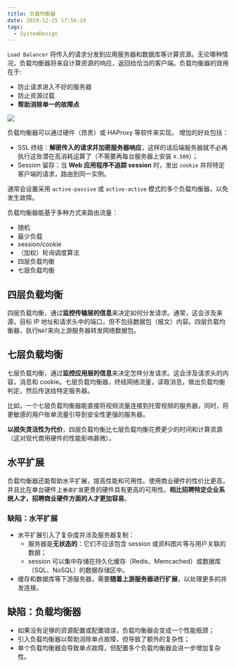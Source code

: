 ```yaml
---
title: 负载均衡器
date: 2019-12-25 17:56:19
tags:
  - SystemDesign
---
```

`Load Balancer` 将传入的请求分发到应用服务器和数据库等计算资源。无论哪种情况，负载均衡器将来自计算资源的响应，返回给恰当的客户端。负载均衡器的效用在于:
- 防止请求进入不好的服务器
- 防止资源过载
- **帮助消除单一的故障点**

![](https://raw.githubusercontent.com/snlndod/mPOST/master/SystemDesign/04/00.jpg)

负载均衡器可以通过硬件（昂贵）或 HAProxy 等软件来实现。 增加的好处包括：
- SSL 终结：**解密传入的请求并加密服务器响应**，这样的话后端服务器就不必再执行这些潜在高消耗运算了（不需要再每台服务器上安装 `X.509`）；
- Session 留存：当 **Web 应用程序不追踪 session** 时，发出 `cookie` 并将特定客户端的请求，路由到同一实例。

<!--more-->
通常会设置采用 `active-passive` 或 `active-active` 模式的多个负载均衡器，以免发生故障。

负载均衡器能基于多种方式来路由流量：
- 随机
- 最少负载
- session/cookie
- （加权）轮询调度算法
- 四层负载均衡
- 七层负载均衡

## 四层负载均衡
四层负载均衡，通过**监控传输层的信息**来决定如何分发请求。通常，这会涉及来源，目标 IP 地址和请求头中的端口，但不包括数据包（报文）内容。四层负载均衡器，执行`NAT`来向上游服务器转发网络数据包。

## 七层负载均衡
七层负载均衡，通过**监控应用层的信息**来决定怎样分发请求。这会涉及请求头的内容，消息和 cookie。七层负载均衡器，终结网络流量，读取消息，做出负载均衡判定，然后传送给特定服务器。

比如，一个七层负载均衡器能直接将视频流量连接到托管视频的服务器，同时，将更敏感的用户账单流量引导到安全性更强的服务器。

**以损失灵活性为代价**，四层负载均衡比七层负载均衡花费更少的时间和计算资源（这对现代商用硬件的性能影响甚微）。

## 水平扩展
负载均衡器还能帮助水平扩展，提高性能和可用性。使用商业硬件的性价比更高，并且比在单台硬件上`垂直扩展`更贵的硬件具有更高的可用性。**相比招聘特定企业系统人才，招聘商业硬件方面的人才更加容易**。

### 缺陷：水平扩展
- 水平扩展引入了复杂度并涉及服务器复制：
    - 服务器是**无状态的**：它们不应该包含 session 或资料图片等与用户关联的数据；
    - session 可以集中存储在持久化缓存（Redis、Memcached）或数据库（SQL、NoSQL）的数据存储区中。
- 缓存和数据库等下游服务器，需要**随着上游服务器进行扩展**，以处理更多的并发连接。

## 缺陷：负载均衡器
- 如果没有足够的资源配置或配置错误，负载均衡器会变成一个性能瓶颈；
- 引入负载均衡器以帮助消除单点故障，但导致了额外的复杂性；
- 单个负载均衡器会导致单点故障，但配置多个负载均衡器会进一步增加复杂性。
